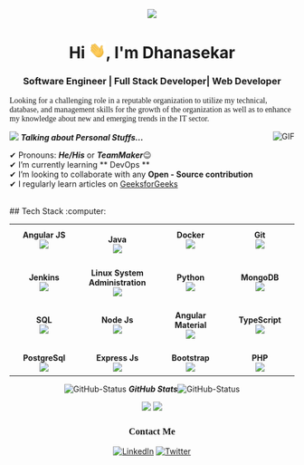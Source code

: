 <p align="center">
  <img src="https://github.com/thompsonemerson/thompsonemerson/raw/master/cover-thompson.png" height="200"/>
</p>
<h1 align="center">Hi <img src="https://raw.githubusercontent.com/ABSphreak/ABSphreak/master/gifs/Hi.gif" width="30px">, I'm Dhanasekar</h1>
<h3 align="center">Software Engineer | Full Stack Developer| Web Developer</h3>


<p style=" font-family: 'Tahoma';">Looking for a challenging role in a reputable organization to utilize my technical, database, and management skills for the growth of the organization as well as to enhance my knowledge about new and emerging trends in the IT sector.
</p>
<img align="right" alt="GIF" height="160px" src="https://media.giphy.com/media/du3J3cXyzhj75IOgvA/giphy.gif" />

<img src="https://media.giphy.com/media/ObNTw8Uzwy6KQ/giphy.gif" width="30px">&nbsp;***Talking about Personal Stuffs...***

✔ Pronouns: ***He/His*** or ***TeamMaker***😉 <br>
✔ I’m currently learning ** DevOps **<br>
✔ I’m looking to collaborate with  any **Open - Source contribution**<br>
✔ I regularly learn articles on [GeeksforGeeks](https://www.geeksforgeeks.org/) <br>


<body>
	<br>
## Tech Stack :computer:

<br>
<table>
<tbody>
 <tr>
<td align="center" width="20%">
<span><b><center>Angular JS</center></b></span> 
<img height=60px src="https://i.ibb.co/hmp59dw/angular.jpg"> 
</td>

  <td align="center" width="20%">
        <br>
<span><b><center>Java</center></b></span> 
<img height=65px src="https://i.ibb.co/LpMZCL3/png-transparent-java-programming-programming-language-computer-programming-others-miscellaneous-text.png"> </td>

<td align="center" width="20%">
<span><b><center>Docker</center></b></span> 
<img height=60px src="https://encrypted-tbn0.gstatic.com/images?q=tbn%3AANd9GcTApU_6Eg4oWx3NMhLifHmNEkxjeMxfd3oGUA&usqp=CAU"> 
</td>

<!--<tr>-->
<!--<td align="center" width="20%">-->
<!--<span><b><center>Flask</center></b></span> -->
<!--<img height=65px src="https://www.pngitem.com/pimgs/m/159-1595977_flask-python-logo-hd-png-download.png"> -->
<!--</td>-->

<td align="center" width="20%">
<span><b><center>Git</center></b></span> 
<img height=65px src="https://git-scm.com/images/logos/downloads/Git-Logo-2Color.png"> 
</td>
</tr>

<td align="center" width="20%">
    <br>
<span><b><center>Jenkins</center></b></span> 
<img height=65px src="https://www.devteam.space/wp-content/uploads/2018/03/jenkins.jpg"> 
</td>

<!--<tr>-->
<!--<td align="center" width="20%">-->
<!--<span><b><center>Kubernetes</center></b></span> -->
<!--<img height=65px src="https://d15shllkswkct0.cloudfront.net/wp-content/blogs.dir/1/files/2019/05/Kubernetes_New.png"> -->
<!--</td>-->

<td align="center" width="20%">
        <br>
<span><b><center>Linux System Administration</center></b></span> 
<img height=65px src="https://upload.wikimedia.org/wikipedia/commons/a/af/Tux.png"> 
</td>



<td align="center" width="20%">
        <br>
<span><b><center>Python</center></b></span> 
<img height=65px src="https://www.python.org/static/community_logos/python-logo.png"> 
</td>

<!--<tr>-->
<td align="center" width="20%">
        <br>
<span><b><center>MongoDB</center></b></span> 
<img height=65px src="https://www.logolynx.com/images/logolynx/d5/d50b83324fb4fbab14cdfaf47409115b.jpeg"> 
</td>

<!--<td align="center" width="20%">-->
<!--<span><b><center>Nginx</center></b></span> -->
<!--<img height=65px src="http://www.myiconfinder.com/uploads/iconsets/256-256-cf2ed3956a3a1484f83ed20d7e987f21.png"> -->
<!--</td>-->

<tr>
<td align="center" width="20%">
    <br>
<span><b><center>SQL</center></b></span> 
<img height=65px src="https://i0.wp.com/www.complexsql.com/wp-content/uploads/2017/01/sql-logo.jpg?ssl=1"> 
</td>
<td align="center" width="20%">
        <br>
<span><b><center>Node Js</center></b></span> 
<img height=65px src="https://i.ibb.co/mhZF85f/node.png"> 
</td>
<td align="center" width="20%">
        <br>
<span><b><center>Angular Material</center></b></span> 
<img height=65px src="https://i.ibb.co/vLM6MDy/angular-material.png"> 
</td>

<td align="center" width="20%">
        <br>
<span><b><center>TypeScript</center></b></span> 
<img height=65px src="https://i.ibb.co/NrHLprs/vscode-icons-type-typescript-1324451507894042344.png"> 
</td>


</tr>
<tr>
    <td align="center" width="20%">
        <br>
<span><b><center>PostgreSql</center></b></span> 
<img height=65px src="https://i.ibb.co/T027Ljn/post.png"> 
</td>
<td align="center" width="20%">
        <br>
<span><b><center>Express Js</center></b></span> 
<img height=65px src="https://i.ibb.co/sbQL5LY/express.png"> 
</td>
<td align="center" width="20%">
        <br>
<span><b><center>Bootstrap</center></b></span> 
<img height=65px src="https://i.ibb.co/MgghTjy/bootstrap.jpg"> 
</td>
<td align="center" width="20%">
<br>
<span><b><center>PHP</center></b></span> 
<img height=65px src="https://i.ibb.co/pnZ9MsV/download.png"> 
</td>
</tr>


</tbody>
</table>
<div align="center">
<img src="https://media.giphy.com/media/8UHRm5oY4k4FDxq5QG/giphy.gif" width="30px" alt="GitHub-Status"/>&nbsp;<i><b>GitHub Stats</b></i><img src="https://media.giphy.com/media/8UHRm5oY4k4FDxq5QG/giphy.gif" width="30px" alt="GitHub-Status"/></p>
</div>

<p align="center" style=" font-family: 'Tahoma';">
<img height="180em" src="https://github-readme-stats.vercel.app/api?username=dhanasekar-selvam&show_icons=true&theme=dracula&include_all_commits=true&count_private=true" />
<img height="180em" src="https://github-readme-stats-eight-theta.vercel.app/api/top-langs/?username=dhanasekar-selvam&layout=compact&langs_count=8&theme=dracula"/>
</p>

<h3 align="center" style=" font-family: 'Tahoma';"><b>Contact Me</b></h3>

<p align="center">
	<a href="https://www.linkedin.com/in/dhanasekar-selvam-161a68192/"><img src="https://img.icons8.com/bubbles/50/000000/linkedin.png" alt="LinkedIn"/></a>
	<a href="https://twitter.com/Dhanase48361399"><img src="https://img.icons8.com/bubbles/50/000000/twitter.png" alt="Twitter"/></a>

</p>




